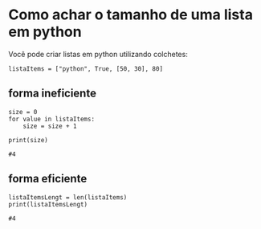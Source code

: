 # Como achar o tamanho de uma lista em python

Você pode criar listas em python utilizando colchetes:

```
listaItems = ["python", True, [50, 30], 80]
```

## forma ineficiente

```
size = 0
for value in listaItems:
    size = size + 1

print(size)

#4
```

## forma eficiente

```
listaItemsLengt = len(listaItems)
print(listaItemsLengt)

#4
```

